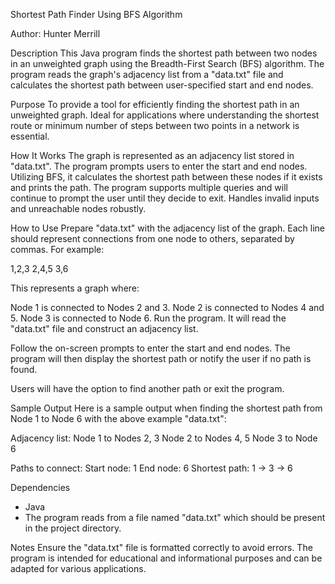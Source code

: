 Shortest Path Finder Using BFS Algorithm

Author: Hunter Merrill

Description
This Java program finds the shortest path between two nodes in an unweighted graph using the Breadth-First Search (BFS) algorithm. 
The program reads the graph's adjacency list from a "data.txt" file and calculates the shortest path between user-specified start and end nodes.

Purpose
To provide a tool for efficiently finding the shortest path in an unweighted graph. Ideal for applications where understanding the shortest route or 
minimum number of steps between two points in a network is essential.

How It Works
The graph is represented as an adjacency list stored in "data.txt".
The program prompts users to enter the start and end nodes.
Utilizing BFS, it calculates the shortest path between these nodes if it exists and prints the path.
The program supports multiple queries and will continue to prompt the user until they decide to exit.
Handles invalid inputs and unreachable nodes robustly.

How to Use
Prepare "data.txt" with the adjacency list of the graph. Each line should represent connections from one node to others, separated by commas. For example:

1,2,3
2,4,5
3,6

This represents a graph where:

Node 1 is connected to Nodes 2 and 3.
Node 2 is connected to Nodes 4 and 5.
Node 3 is connected to Node 6.
Run the program. It will read the "data.txt" file and construct an adjacency list.

Follow the on-screen prompts to enter the start and end nodes. The program will then display the shortest path or notify the user if no path is found.

Users will have the option to find another path or exit the program.

Sample Output
Here is a sample output when finding the shortest path from Node 1 to Node 6 with the above example "data.txt":

Adjacency list:
Node 1 to Nodes 2, 3
Node 2 to Nodes 4, 5
Node 3 to Node 6

Paths to connect:
Start node: 1
End node: 6
Shortest path: 1 -> 3 -> 6

Dependencies
- Java
- The program reads from a file named "data.txt" which should be present in the project directory.

Notes
Ensure the "data.txt" file is formatted correctly to avoid errors. The program is intended for educational and informational purposes and can be adapted for various applications.













